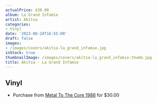 ```yaml
---
actualPrice: $30.00
album: La Grand Infamie
artist: Akitsa
categories:
- Vinyl
date: '2023-08-24T16:55:00'
draft: false
images:
- /images/covers/akitsa-la_grand_infamie.jpg
inStock: true
thumbnailImage: /images/covers/akitsa-la_grand_infamie-thumb.jpg
title: Akitsa - La Grand Infamie
---
```


## Vinyl
* Purchase from [Metal To The Core 1986](https://metaltothecore1986.com/shop/akitsa-la-grand-infamie-12-double-lp/) for $30.00
